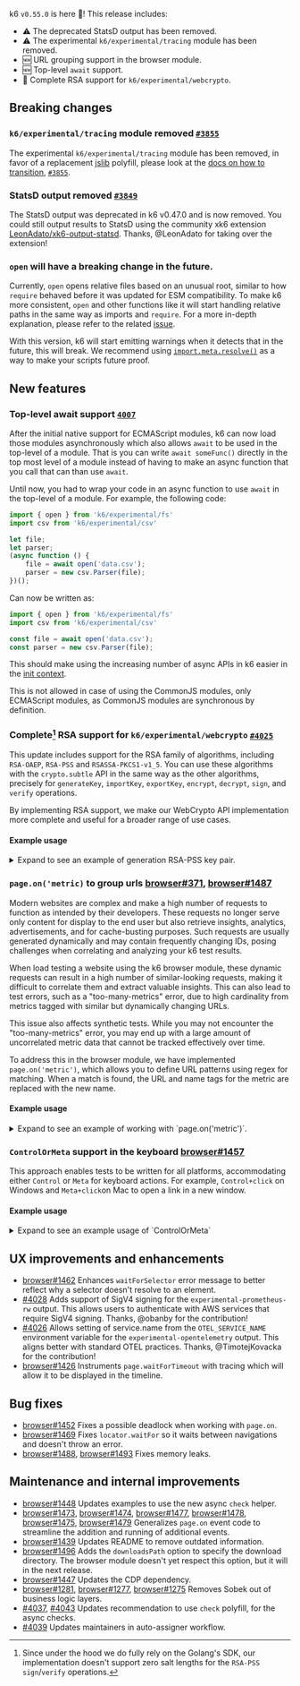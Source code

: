 k6 `v0.55.0` is here 🎉! This release includes:

- ⚠️ The deprecated StatsD output has been removed.
- ⚠️ The experimental `k6/experimental/tracing` module has been removed.
- 🆕 URL grouping support in the browser module.
- 🆕 Top-level `await` support.
- 🔐 Complete RSA support for `k6/experimental/webcrypto`.

## Breaking changes

### `k6/experimental/tracing` module removed [`#3855`](https://github.com/grafana/k6/pull/3855)

The experimental `k6/experimental/tracing` module has been removed, in favor of a replacement [jslib](https://jslib.k6.io/http-instrumentation-tempo/) polyfill, please look at the [docs on how to transition](https://grafana.com/docs/k6/latest/javascript-api/jslib/http-instrumentation-tempo/#migration-from-k6experimentaltracing), [`#3855`](https://github.com/grafana/k6/pull/3855).

### StatsD output removed [`#3849`](https://github.com/grafana/k6/pull/3849)

The StatsD output was deprecated in k6 v0.47.0 and is now removed. You could still output results to StatsD using the community xk6 extension [LeonAdato/xk6-output-statsd](https://github.com/LeonAdato/xk6-output-statsd). Thanks, @LeonAdato for taking over the extension!

### `open` will have a breaking change in the future.

Currently, `open` opens relative files based on an unusual root, similar to how `require` behaved before it was updated for ESM compatibility. To make k6 more consistent, `open` and other functions like it will start handling relative paths in the same way as imports and `require`.
For a more in-depth explanation, please refer to the related [issue](https://github.com/grafana/k6/issues/3857).

With this version, k6 will start emitting warnings when it detects that in the future, this will break. We recommend using [`import.meta.resolve()`](https://grafana.com/docs/k6/latest/javascript-api/import.meta/resolve/) as a way to make your scripts future proof.

## New features

### Top-level await support [`4007`](https://github.com/grafana/k6/pull/4007)

After the initial native support for ECMAScript modules, k6 can now load those modules asynchronously which also allows `await` to be used in the top-level of a module. That is you can write `await someFunc()` directly in the top most level of a module instead of having to make an async function that you call that can than use `await`.

Until now, you had to wrap your code in an async function to use `await` in the top-level of a module. For example, the following code:

```javascript
import { open } from 'k6/experimental/fs'
import csv from 'k6/experimental/csv'

let file;
let parser;
(async function () {
	file = await open('data.csv');
	parser = new csv.Parser(file);
})();
```

Can now be written as:

```javascript
import { open } from 'k6/experimental/fs'
import csv from 'k6/experimental/csv'

const file = await open('data.csv');
const parser = new csv.Parser(file);
```

This should make using the increasing number of async APIs in k6 easier in the [init context](https://grafana.com/docs/k6/latest/using-k6/test-lifecycle/#the-init-stage).

This is not allowed in case of using the CommonJS modules, only ECMAScript modules, as CommonJS modules are synchronous by definition.

### Complete[^1] RSA support for `k6/experimental/webcrypto` [`#4025`](https://github.com/grafana/k6/pull/4025)

This update includes support for the RSA family of algorithms, including `RSA-OAEP`, `RSA-PSS` and `RSASSA-PKCS1-v1_5`. You can use these algorithms with the `crypto.subtle` API in the same way as the other algorithms, precisely for `generateKey`, `importKey`, `exportKey`, `encrypt`, `decrypt`, `sign`, and `verify` operations.

By implementing RSA support, we make our WebCrypto API implementation more complete and useful for a broader range of use cases.

[^1]: Since under the hood we do fully rely on the Golang's SDK, our implementation doesn't support zero salt lengths for the `RSA-PSS` `sign`/`verify` operations.

#### Example usage

<details>
<summary>Expand to see an example of generation RSA-PSS key pair.</summary>

```javascript
import { crypto } from "k6/experimental/webcrypto";

export default async function () {
  const keyPair = await crypto.subtle.generateKey(
    {
      name: "RSA-PSS",
      modulusLength: 2048,
      publicExponent: new Uint8Array([1, 0, 1]),
      hash: { name: "SHA-1" },
    },
    true,
    ["sign", "verify"]
  );

  console.log(JSON.stringify(keyPair));
}
```

</details>

### `page.on('metric)` to group urls [browser#371](https://github.com/grafana/xk6-browser/issues/371), [browser#1487](https://github.com/grafana/xk6-browser/issues/1487)

Modern websites are complex and make a high number of requests to function as intended by their developers. These requests no longer serve only content for display to the end user but also retrieve insights, analytics, advertisements, and for cache-busting purposes. Such requests are usually generated dynamically and may contain frequently changing IDs, posing challenges when correlating and analyzing your k6 test results.

When load testing a website using the k6 browser module, these dynamic requests can result in a high number of similar-looking requests, making it difficult to correlate them and extract valuable insights. This can also lead to test errors, such as a "too-many-metrics" error, due to high cardinality from metrics tagged with similar but dynamically changing URLs.

This issue also affects synthetic tests. While you may not encounter the "too-many-metrics" error, you may end up with a large amount of uncorrelated metric data that cannot be tracked effectively over time.

To address this in the browser module, we have implemented `page.on('metric')`, which allows you to define URL patterns using regex for matching. When a match is found, the URL and name tags for the metric are replaced with the new name.

#### Example usage

<details>
<summary>Expand to see an example of working with `page.on('metric')`.</summary>

```js

import { browser } from 'k6/browser';

export const options = {
  scenarios: {
    ui: {
      executor: 'shared-iterations',
      options: {
        browser: {
            type: 'chromium',
        },
      },
    },
  },
}

export default async function() {
  const page = await browser.newPage();

  // Here we call page.on('metric). It's possible to call page.on('metric') more
  // than once, and the callback function will be executed in the order page.on
  // was called.
  page.on('metric', (metric) => {
    // At the moment metric.tag is the only method on the metric object. It is
    // the method that will match on the url tag with the defined regex pattern.
    // It can be called multiple times from within the callback function.
    metric.tag({
      // This is the new name that will be used for any metric which matches on
      // the existing url tag.
      name: 'test',
      // You can provide multiple matches here. Any metrics that match will all
      // use the new name defined above.
      matches: [
        // When a method is defined it will also need to match on that too. If a
        // method is not provided it will match on all method types.
        {url: /^https:\/\/test\.k6\.io\/\?q=[0-9a-z]+$/, method: 'GET'},
      ]
    });
  });

  try {
    // This is only for illustrative purposes, the q query param doesn't affect
    // the website.
    await page.goto('https://test.k6.io/?q=abc123');
    await page.goto('https://test.k6.io/?q=def456');
  } finally {
    await page.close();
  }
}

```

</details>

### `ControlOrMeta` support in the keyboard [browser#1457](https://github.com/grafana/xk6-browser/pull/1457)

This approach enables tests to be written for all platforms, accommodating either `Control` or `Meta` for keyboard actions. For example, `Control+click` on Windows and `Meta+click`on Mac to open a link in a new window.

#### Example usage

<details>
<summary>Expand to see an example usage of `ControlOrMeta`</summary>

```js
  await page.keyboard.down('ControlOrMeta');

  // Open the link in a new tab.
  // Wait for the new page to be created.
  const browserContext = browser.context();
  const [newTab] = await Promise.all([
    browserContext.waitForEvent('page'),
    await page.locator('a[href="/my_messages.php"]').click()
  ]);

  await page.keyboard.up('ControlOrMeta');
```

</details>

## UX improvements and enhancements

- [browser#1462](https://github.com/grafana/xk6-browser/pull/1462) Enhances `waitForSelector` error message to better reflect why a selector doesn't resolve to an element.
- [#4028](https://github.com/grafana/k6/pull/4028) Adds support of SigV4 signing for the `experimental-prometheus-rw` output. This allows users to authenticate with AWS services that require SigV4 signing. Thanks, @obanby for the contribution!
- [#4026](https://github.com/grafana/k6/pull/4026) Allows setting of service.name from the `OTEL_SERVICE_NAME` environment variable for the `experimental-opentelemetry` output. This aligns better with standard OTEL practices. Thanks, @TimotejKovacka for the contribution!
- [browser#1426](https://github.com/grafana/xk6-browser/issues/1426) Instruments `page.waitForTimeout` with tracing which will allow it to be displayed in the timeline.

## Bug fixes

- [browser#1452](https://github.com/grafana/xk6-browser/pull/1452) Fixes a possible deadlock when working with `page.on`.
- [browser#1469](https://github.com/grafana/xk6-browser/pull/1469) Fixes `locator.waitFor` so it waits between navigations and doesn't throw an error.
- [browser#1488](https://github.com/grafana/xk6-browser/pull/1488), [browser#1493](https://github.com/grafana/xk6-browser/pull/1493) Fixes memory leaks.

## Maintenance and internal improvements

- [browser#1448](https://github.com/grafana/xk6-browser/pull/1448) Updates examples to use the new async `check` helper.
- [browser#1473](https://github.com/grafana/xk6-browser/pull/1473), [browser#1474](https://github.com/grafana/xk6-browser/pull/1474), [browser#1477](https://github.com/grafana/xk6-browser/pull/1477), [browser#1478](https://github.com/grafana/xk6-browser/pull/1478), [browser#1475](https://github.com/grafana/xk6-browser/pull/1475), [browser#1479](https://github.com/grafana/xk6-browser/pull/1479) Generalizes `page.on` event code to streamline the addition and running of additional events.
- [browser#1439](https://github.com/grafana/xk6-browser/pull/1439) Updates README to remove outdated information.
- [browser#1496](https://github.com/grafana/xk6-browser/pull/1496) Adds the `downloadsPath` option to specify the download directory. The browser module doesn't yet respect this option, but it will in the next release.
- [browser#1447](https://github.com/grafana/xk6-browser/pull/1447) Updates the CDP dependency.
- [browser#1281](https://github.com/grafana/xk6-browser/issues/1281), [browser#1277](https://github.com/grafana/xk6-browser/issues/1277), [browser#1275](https://github.com/grafana/xk6-browser/issues/1275) Removes Sobek out of business logic layers.
- [#4037](https://github.com/grafana/k6/pull/4037), [#4043](https://github.com/grafana/k6/pull/4043) Updates recommendation to use `check` polyfill, for the async checks.
- [#4039](https://github.com/grafana/k6/pull/4039) Updates maintainers in auto-assigner workflow.
